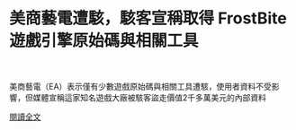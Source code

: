 # 美商藝電遭駭，駭客宣稱取得 FrostBite 遊戲引擎原始碼與相關工具

<!--more-->
<!--388-->
<br><br/>
美商藝電（EA）表示僅有少數遊戲原始碼與相關工具遭駭，使用者資料不受影響，但媒體宣稱這家知名遊戲大廠被駭客盜走價值2千多萬美元的內部資料

[閱讀全文](https://www.facebook.com/172306986151493/posts/3951273544921466/?sfnsn=mo)


